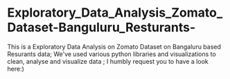 # Exploratory_Data_Analysis_Zomato_Dataset-Banguluru_Resturants-
This is a Exploratory Data Analysis on Zomato Dataset on Bangaluru based Resurants data;
We've used various python libraries and visualizations to clean, analyse and visualize data ; 
I humbly request you to have a look here:)
